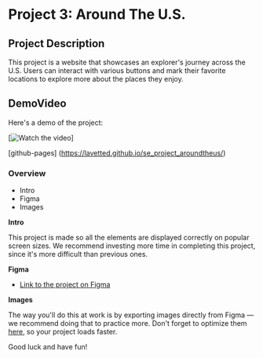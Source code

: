 # Project 3: Around The U.S.

## Project Description

This project is a website that showcases an explorer's journey across the U.S. Users can interact with various buttons and mark their favorite locations to explore more about the places they enjoy.


## DemoVideo

Here's a demo of the project:

[![Watch the video](https://vimeo.com/967288080?share=copy)]

[github-pages] (https://lavetted.github.io/se_project_aroundtheus/)


### Overview  

* Intro  
* Figma  
* Images  
  
**Intro**
  
This project is made so all the elements are displayed correctly on popular screen sizes. We recommend investing more time in completing this project, since it's more difficult than previous ones.  
  
**Figma**  
  
* [Link to the project on Figma](https://www.figma.com/file/ii4xxsJ0ghevUOcssTlHZv/Sprint-3%3A-Around-the-US?node-id=0%3A1)  
  
**Images**  
  
The way you'll do this at work is by exporting images directly from Figma — we recommend doing that to practice more. Don't forget to optimize them [here](https://tinypng.com/), so your project loads faster. 
  
Good luck and have fun!
